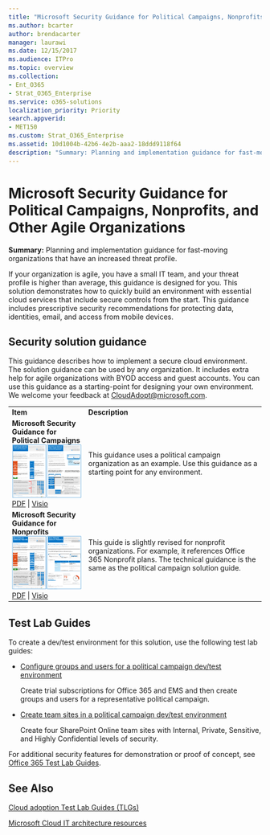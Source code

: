 ```yaml
---
title: "Microsoft Security Guidance for Political Campaigns, Nonprofits, and Other Agile Organizations"
ms.author: bcarter
author: brendacarter
manager: laurawi
ms.date: 12/15/2017
ms.audience: ITPro
ms.topic: overview
ms.collection: 
- Ent_O365
- Strat_O365_Enterprise
ms.service: o365-solutions
localization_priority: Priority
search.appverid:
- MET150
ms.custom: Strat_O365_Enterprise
ms.assetid: 10d1004b-42b6-4e2b-aaa2-18ddd9118f64
description: "Summary: Planning and implementation guidance for fast-moving organizations that have an increased threat profile."
---
```


# Microsoft Security Guidance for Political Campaigns, Nonprofits, and Other Agile Organizations

 **Summary:** Planning and implementation guidance for fast-moving organizations that have an increased threat profile.
  
If your organization is agile, you have a small IT team, and your threat profile is higher than average, this guidance is designed for you. This solution demonstrates how to quickly build an environment with essential cloud services that include secure controls from the start. This guidance includes prescriptive security recommendations for protecting data, identities, email, and access from mobile devices.
  
## Security solution guidance

This guidance describes how to implement a secure cloud environment. The solution guidance can be used by any organization. It includes extra help for agile organizations with BYOD access and guest accounts. You can use this guidance as a starting-point for designing your own environment. We welcome your feedback at [CloudAdopt@microsoft.com](mailto:CloudAdopt@microsoft.com). 
  
|||
|:-----|:-----|
|**Item** <br/> |**Description** <br/> |
|**Microsoft Security Guidance for Political Campaigns** <br/> [![Thumb nail for mini poster set.](media/d370ce28-ca40-4930-9a2c-907312aa06c8.png)          ](http://download.microsoft.com/download/B/4/D/B4D520C3-4D0C-4B4D-BFB9-09F0651C2775/MSFT_Cloud_architecture_security%20for%20political%20campaigns.pdf) <br/> [PDF](http://download.microsoft.com/download/B/4/D/B4D520C3-4D0C-4B4D-BFB9-09F0651C2775/MSFT_Cloud_architecture_security%20for%20political%20campaigns.pdf)  \| [Visio](http://download.microsoft.com/download/B/4/D/B4D520C3-4D0C-4B4D-BFB9-09F0651C2775/MSFT_Cloud_architecture_security%20for%20political%20campaigns.vsdx) <br/> |This guidance uses a political campaign organization as an example. Use this guidance as a starting point for any environment.  <br/> |
|**Microsoft Security Guidance for Nonprofits** <br/> [![Thumnail image for downloadable file](media/e4784889-1c69-4067-9a8f-31d31d1eceea.png)          ](http://download.microsoft.com/download/9/4/3/94389612-C679-4061-8DF2-D9A15D72B65F/Microsoft_Cloud%20Architecture_Security%20for%20Nonprofits.pdf) <br/> [PDF](http://download.microsoft.com/download/9/4/3/94389612-C679-4061-8DF2-D9A15D72B65F/Microsoft_Cloud%20Architecture_Security%20for%20Nonprofits.pdf)  \| [Visio](http://download.microsoft.com/download/9/4/3/94389612-C679-4061-8DF2-D9A15D72B65F/Microsoft_Cloud%20Architecture_Security%20for%20Nonprofits.vsdx) <br/> |This guide is slightly revised for nonprofit organizations. For example, it references Office 365 Nonprofit plans. The technical guidance is the same as the political campaign solution guide.  <br/> |
   
## Test Lab Guides

To create a dev/test environment for this solution, use the following test lab guides: 
  
- [Configure groups and users for a political campaign dev/test environment](https://docs.microsoft.com/office365/enterprise/configure-groups-and-users-for-a-political-campaign-dev-test-environment)
    
     Create trial subscriptions for Office 365 and EMS and then create groups and users for a representative political campaign.
    
- [Create team sites in a political campaign dev/test environment](https://docs.microsoft.com/office365/enterprise/create-team-sites-in-a-political-campaign-dev-test-environment)
    
    Create four SharePoint Online team sites with Internal, Private, Sensitive, and Highly Confidential levels of security.
    
For additional security features for demonstration or proof of concept, see [Office 365 Test Lab Guides](http://aka.ms/o365tlgs).
  
## See Also

[Cloud adoption Test Lab Guides (TLGs)](https://docs.microsoft.com/office365/enterprise/cloud-adoption-test-lab-guides-tlgs)
  
[Microsoft Cloud IT architecture resources](https://docs.microsoft.com/office365/enterprise/microsoft-cloud-it-architecture-resources)



